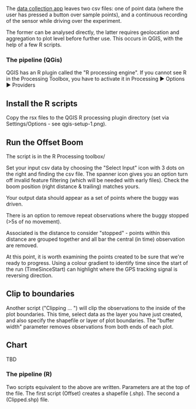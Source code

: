 The [data collection app](./Dualem_and_GPS_datalogger.py) leaves two csv files: one of point data (where the user has pressed a button over sample points), and a continuous recording of the sensor while driving over the experiment.

The former can be analysed directly, the latter requires geolocation and aggregation to plot level before further use. This occurs in QGIS, with the help of a few R scripts.

### The pipeline (QGis)
QGIS has an R plugin called the "R processing engine". If you cannot see R in the Processing Toolbox, you have to activate it in Processing ► Options ► Providers

## Install the R scripts
Copy the rsx files to the QGIS R processing plugin directory (set via Settings/Options - see qgis-setup-1.png).

## Run the Offset Boom 
The script is in the R Processing toolbox/

Set your input csv data by choosing the "Select Input" icon with 3 dots on the right and finding the csv file. The spanner icon gives you an option turn off invalid feature filtering (which will be needed with early files). Check the boom position (right distance & trailing) matches yours.

Your output data should appear as a set of points where the buggy was driven. 

There is an option to remove repeat observations where the buggy stopped (>5s of no movement).

Associated is the distance to consider "stopped" - points within this distance are grouped together and all bar the central (in time) observation are removed.

At this point, it is worth examining the points created to be sure that we're ready to progress. Using a colour gradient to identify time since the start of the run (TimeSinceStart) can highlight where the GPS tracking signal is reversing direction.

## Clip to boundaries
Another script ("Clipping ... ") will clip the observations to the inside of the plot boundaries. This time, select data as the layer you have just created, and also specify the shapefile or layer of plot boundaries. The "buffer width" parameter removes observations from both ends of each plot.

## Chart
TBD

### The pipeline (R)
Two scripts equivalent to the above are written. Parameters are at the top of the file. The first script (Offset) creates a shapefile (.shp). The second a (Clipped.shp) file.
